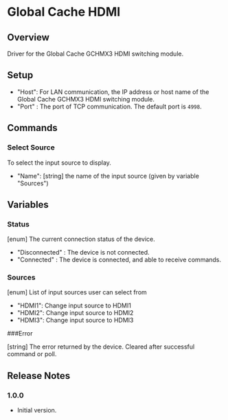 # Global Cache HDMI

## Overview
Driver for the Global Cache GCHMX3 HDMI switching module.

## Setup
- "Host": For LAN communication, the IP address or host name of the Global Cache GCHMX3 HDMI switching module.
- "Port" : The port of TCP communication. The default port is `4998`.

## Commands

### Select Source
To select the input source to display.
  - "Name": [string] the name of the input source (given by variable "Sources")

## Variables

### Status

[enum] The current connection status of the device.
  - "Disconnected" : The device is not connected.
  - "Connected" : The device is connected, and able to receive commands.

### Sources

[enum] List of input sources user can select from
  - "HDMI1": Change input source to HDMI1
  - "HDMI2": Change input source to HDMI2
  - "HDMI3": Change input source to HDMI3

###Error

[string] The error returned by the device. Cleared after successful command or poll.

## Release Notes

### 1.0.0
- Initial version.

